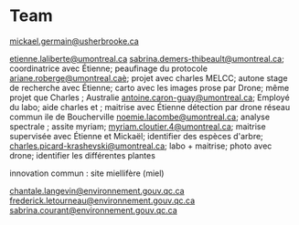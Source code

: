 # Team

mickael.germain@usherbrooke.ca

etienne.laliberte@umontreal.ca
sabrina.demers-thibeault@umontreal.ca; coordinatrice avec Étienne; peaufinage du protocole
ariane.roberge@umontreal.caè; projet avec charles MELCC;  autone stage de recherche avec Étienne; carto avec les images prose par Drone; même projet que Charles ; Australie
antoine.caron-guay@umontreal.ca; Employé du labo; aide charles et ; maitrise avec Étienne détection par drone réseau commun ile de Boucherville
noemie.lacombe@umontreal.ca; analyse spectrale ; assite myriam; 
myriam.cloutier.4@umontreal.ca; maitrise supervisée avec Étienne et Mickaël; identifier des espèces d'arbre; 
charles.picard-krashevski@umontreal.ca; labo + maitrise; photo avec drone; identifier les différentes plantes

innovation commun : site miellifère (miel)

chantale.langevin@environnement.gouv.qc.ca
frederick.letourneau@environnement.gouv.qc.ca
sabrina.courant@environnement.gouv.qc.ca
